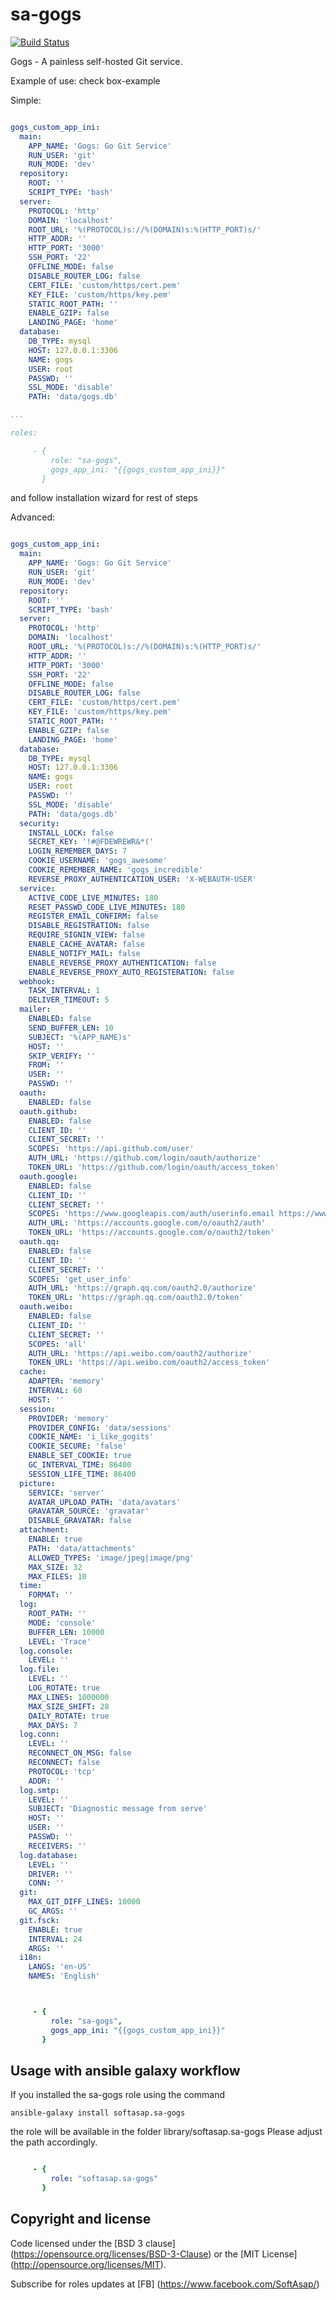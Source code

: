 sa-gogs
=======
[![Build Status](https://travis-ci.org/softasap/sa-gogs.svg?branch=master)](https://travis-ci.org/softasap/sa-gogs)


Gogs - A painless self-hosted Git service.


Example of use: check box-example

Simple:

```YAML

gogs_custom_app_ini:
  main:
    APP_NAME: 'Gogs: Go Git Service'
    RUN_USER: 'git'
    RUN_MODE: 'dev'
  repository:
    ROOT: ''
    SCRIPT_TYPE: 'bash'
  server:
    PROTOCOL: 'http'
    DOMAIN: 'localhost'
    ROOT_URL: '%(PROTOCOL)s://%(DOMAIN)s:%(HTTP_PORT)s/'
    HTTP_ADDR: ''
    HTTP_PORT: '3000'
    SSH_PORT: '22'
    OFFLINE_MODE: false
    DISABLE_ROUTER_LOG: false
    CERT_FILE: 'custom/https/cert.pem'
    KEY_FILE: 'custom/https/key.pem'
    STATIC_ROOT_PATH: ''
    ENABLE_GZIP: false
    LANDING_PAGE: 'home'
  database:
    DB_TYPE: mysql
    HOST: 127.0.0.1:3306
    NAME: gogs
    USER: root
    PASSWD: ''
    SSL_MODE: 'disable'
    PATH: 'data/gogs.db'

...

roles:

     - {
         role: "sa-gogs",
         gogs_app_ini: "{{gogs_custom_app_ini}}"         
       }

```

and follow installation wizard for rest of steps

Advanced:

```YAML

gogs_custom_app_ini:
  main:
    APP_NAME: 'Gogs: Go Git Service'
    RUN_USER: 'git'
    RUN_MODE: 'dev'
  repository:
    ROOT: ''
    SCRIPT_TYPE: 'bash'
  server:
    PROTOCOL: 'http'
    DOMAIN: 'localhost'
    ROOT_URL: '%(PROTOCOL)s://%(DOMAIN)s:%(HTTP_PORT)s/'
    HTTP_ADDR: ''
    HTTP_PORT: '3000'
    SSH_PORT: '22'
    OFFLINE_MODE: false
    DISABLE_ROUTER_LOG: false
    CERT_FILE: 'custom/https/cert.pem'
    KEY_FILE: 'custom/https/key.pem'
    STATIC_ROOT_PATH: ''
    ENABLE_GZIP: false
    LANDING_PAGE: 'home'
  database:
    DB_TYPE: mysql
    HOST: 127.0.0.1:3306
    NAME: gogs
    USER: root
    PASSWD: ''
    SSL_MODE: 'disable'
    PATH: 'data/gogs.db'
  security:
    INSTALL_LOCK: false
    SECRET_KEY: '!#@FDEWREWR&*('
    LOGIN_REMEMBER_DAYS: 7
    COOKIE_USERNAME: 'gogs_awesome'
    COOKIE_REMEMBER_NAME: 'gogs_incredible'
    REVERSE_PROXY_AUTHENTICATION_USER: 'X-WEBAUTH-USER'
  service:
    ACTIVE_CODE_LIVE_MINUTES: 180
    RESET_PASSWD_CODE_LIVE_MINUTES: 180
    REGISTER_EMAIL_CONFIRM: false
    DISABLE_REGISTRATION: false
    REQUIRE_SIGNIN_VIEW: false
    ENABLE_CACHE_AVATAR: false
    ENABLE_NOTIFY_MAIL: false
    ENABLE_REVERSE_PROXY_AUTHENTICATION: false
    ENABLE_REVERSE_PROXY_AUTO_REGISTERATION: false
  webhook:
    TASK_INTERVAL: 1
    DELIVER_TIMEOUT: 5
  mailer:
    ENABLED: false
    SEND_BUFFER_LEN: 10
    SUBJECT: '%(APP_NAME)s'
    HOST: ''
    SKIP_VERIFY: ''
    FROM: ''
    USER: ''
    PASSWD: ''
  oauth:
    ENABLED: false
  oauth.github:
    ENABLED: false
    CLIENT_ID: ''
    CLIENT_SECRET: ''
    SCOPES: 'https://api.github.com/user'
    AUTH_URL: 'https://github.com/login/oauth/authorize'
    TOKEN_URL: 'https://github.com/login/oauth/access_token'
  oauth.google:
    ENABLED: false
    CLIENT_ID: ''
    CLIENT_SECRET: ''
    SCOPES: 'https://www.googleapis.com/auth/userinfo.email https://www.googleapis.com/auth/userinfo.profile'
    AUTH_URL: 'https://accounts.google.com/o/oauth2/auth'
    TOKEN_URL: 'https://accounts.google.com/o/oauth2/token'
  oauth.qq:
    ENABLED: false
    CLIENT_ID: ''
    CLIENT_SECRET: ''
    SCOPES: 'get_user_info'
    AUTH_URL: 'https://graph.qq.com/oauth2.0/authorize'
    TOKEN_URL: 'https://graph.qq.com/oauth2.0/token'
  oauth.weibo:
    ENABLED: false
    CLIENT_ID: ''
    CLIENT_SECRET: ''
    SCOPES: 'all'
    AUTH_URL: 'https://api.weibo.com/oauth2/authorize'
    TOKEN_URL: 'https://api.weibo.com/oauth2/access_token'
  cache:
    ADAPTER: 'memory'
    INTERVAL: 60
    HOST: ''
  session:
    PROVIDER: 'memory'
    PROVIDER_CONFIG: 'data/sessions'
    COOKIE_NAME: 'i_like_gogits'
    COOKIE_SECURE: 'false'
    ENABLE_SET_COOKIE: true
    GC_INTERVAL_TIME: 86400
    SESSION_LIFE_TIME: 86400
  picture:
    SERVICE: 'server'
    AVATAR_UPLOAD_PATH: 'data/avatars'
    GRAVATAR_SOURCE: 'gravatar'
    DISABLE_GRAVATAR: false
  attachment:
    ENABLE: true
    PATH: 'data/attachments'
    ALLOWED_TYPES: 'image/jpeg|image/png'
    MAX_SIZE: 32
    MAX_FILES: 10
  time:
    FORMAT: ''
  log:
    ROOT_PATH: ''
    MODE: 'console'
    BUFFER_LEN: 10000
    LEVEL: 'Trace'
  log.console:
    LEVEL: ''
  log.file:
    LEVEL: ''
    LOG_ROTATE: true
    MAX_LINES: 1000000
    MAX_SIZE_SHIFT: 28
    DAILY_ROTATE: true
    MAX_DAYS: 7
  log.conn:
    LEVEL: ''
    RECONNECT_ON_MSG: false
    RECONNECT: false
    PROTOCOL: 'tcp'
    ADDR: ''
  log.smtp:
    LEVEL: ''
    SUBJECT: 'Diagnostic message from serve'
    HOST: ''
    USER: ''
    PASSWD: ''
    RECEIVERS: ''
  log.database:
    LEVEL: ''
    DRIVER: ''
    CONN: ''
  git:
    MAX_GIT_DIFF_LINES: 10000
    GC_ARGS: ''
  git.fsck:
    ENABLE: true
    INTERVAL: 24
    ARGS: ''
  i18n:
    LANGS: 'en-US'
    NAMES: 'English'


```


```YAML


     - {
         role: "sa-gogs",
         gogs_app_ini: "{{gogs_custom_app_ini}}"
       }

```


Usage with ansible galaxy workflow
----------------------------------

If you installed the sa-gogs role using the command


`
   ansible-galaxy install softasap.sa-gogs
`

the role will be available in the folder library/softasap.sa-gogs
Please adjust the path accordingly.

```YAML

     - {
         role: "softasap.sa-gogs"
       }

```



Copyright and license
---------------------


Code licensed under the [BSD 3 clause] (https://opensource.org/licenses/BSD-3-Clause) or the [MIT License] (http://opensource.org/licenses/MIT).

Subscribe for roles updates at [FB] (https://www.facebook.com/SoftAsap/)
